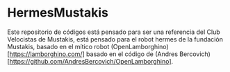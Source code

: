 # HermesMustakis
Este repositorio de códigos está pensado para ser una referencia del Club Velocistas de Mustakis, está pensado para el robot hermes de la fundación Mustakis, basado en el mítico robot (OpenLamborghino)[https://lamborghino.com/] basado en el código de (Andres Bercovich)[https://github.com/AndresBercovich/OpenLamborghino].
